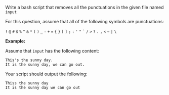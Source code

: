 <div class="markdown-content" id="problem-content">
<p>Write a bash script that removes all the punctuations in the given file named <code class="highlighter-rouge">input</code></p>
<p>For this question, assume that all of the following symbols are punctuations:</p>
<p><code class="highlighter-rouge">!</code> <code class="highlighter-rouge">@</code> <code class="highlighter-rouge">#</code> <code class="highlighter-rouge">$</code> <code class="highlighter-rouge">%</code> <code class="highlighter-rouge">^</code> <code class="highlighter-rouge">&amp;</code> <code class="highlighter-rouge">*</code> <code class="highlighter-rouge">(</code> <code class="highlighter-rouge">)</code> <code class="highlighter-rouge">_</code> <code class="highlighter-rouge">-</code> <code class="highlighter-rouge">+</code> <code class="highlighter-rouge">=</code> <code class="highlighter-rouge"><span class="p">{</span></code> <code class="highlighter-rouge">}</code> <code class="highlighter-rouge">[</code> <code class="highlighter-rouge">]</code> <code class="highlighter-rouge">;</code> <code class="highlighter-rouge">:</code> <code class="highlighter-rouge">'</code> <code class="highlighter-rouge">"</code> <code class="highlighter-rouge">`</code> <code class="highlighter-rouge">/</code> <code class="highlighter-rouge">&gt;</code> <code class="highlighter-rouge">?</code> <code class="highlighter-rouge">.</code> <code class="highlighter-rouge">,</code> <code class="highlighter-rouge">&lt;</code> <code class="highlighter-rouge">~</code> <code class="highlighter-rouge">|</code> <code class="highlighter-rouge">\</code></p>
<p><strong>Example:</strong></p>
<p>Assume that <code class="highlighter-rouge">input</code> has the following content:</p>
<div class="highlighter-rouge"><pre class="highlight"><code>This's the sunny day.
It is the sunny day, we can go out.
</code></pre>
</div>
<p>Your script should output the following:</p>
<div class="highlighter-rouge"><pre class="highlight"><code>Thiss the sunny day
It is the sunny day we can go out
</code></pre>
</div>

</div>